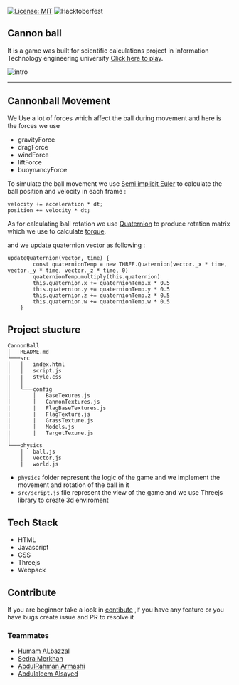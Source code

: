 [![License: MIT](https://img.shields.io/badge/License-MIT-yellow.svg)](https://opensource.org/licenses/MIT)
![Hacktoberfest](https://img.shields.io/github/hacktoberfest/2021/MostafaKMilly/CannonBall?suggestion_label=help%20wanted)

## Cannon ball

It is a game was built for scientific calculations project in Information Technology engineering university [Click here to play](https://mostafakmilly.github.io/CannonBall/dist/).

![intro](https://i.ibb.co/P5P8XY8/Screenshot-2021-09-06-001331.png)

* * *

## Cannonball Movement
We Use a lot of forces which affect the ball during movement and here is the forces we use
* gravityForce
* dragForce
* windForce
* liftForce
* buoynancyForce

To simulate the ball movement we use [Semi implicit Euler](https://en.wikipedia.org/wiki/Semi-implicit_Euler_method) to calculate the ball position and velocity in each frame :
```
velocity += acceleration * dt;
position += velocity * dt;
```
As for calculating ball rotation we use [Quaternion](https://en.wikipedia.org/wiki/Quaternion) to produce rotation matrix which we use to calculate [torque](https://en.wikipedia.org/wiki/Torque).

and we update quaternion vector as following :
```
updateQuaternion(vector, time) {
        const quaternionTemp = new THREE.Quaternion(vector._x * time, vector._y * time, vector._z * time, 0)
        quaternionTemp.multiply(this.quaternion)
        this.quaternion.x += quaternionTemp.x * 0.5
        this.quaternion.y += quaternionTemp.y * 0.5
        this.quaternion.z += quaternionTemp.z * 0.5
        this.quaternion.w += quaternionTemp.w * 0.5
    }
```
## Project stucture
```
CannonBall
│   README.md
└───src
│   │   index.html
│   │   script.js
|   |   style.css
│   │
│   └───config
│       │   BaseTexures.js
|       |   CannonTextures.js
|       |   FlagBaseTextures.js
|       |   FlagTexture.js
|       |   GrassTexture.js
|       |   Models.js
|       |   TargetTexure.js
│   
└───physics
    │   ball.js
    │   vector.js
    |   world.js
```

- `physics` folder represent the logic of the game and we implement the movement and rotation of the ball in it
- `src/script.js` file represent the view of the game and we use Threejs library to create 3d enviroment

## Tech Stack
* HTML
* Javascript
* CSS
* Threejs
* Webpack

## Contribute
If you are beginner take a look in [contibute](./CONTRIBUTING.md)
 ,if you have any feature or you have bugs create issue and PR to resolve it
### Teammates

* [Humam ALbazzal](https://github.com/dolorsy)
* [Sedra Merkhan](https://github.com/sedramerkhan)
* [AbdulRahman Armashi](https://github.com/abod3e4)
* [Abdulaleem Alsayed](https://github.com/aabadaa)
